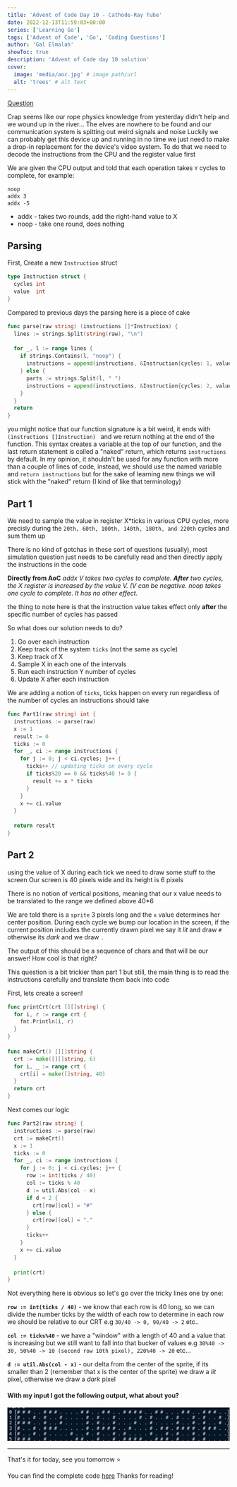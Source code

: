 ```yaml
---
title: 'Advent of Code Day 10 - Cathode-Ray Tube'
date: 2022-12-13T11:59:03+00:00
series: ['Learning Go']
tags: ['Advent of Code', 'Go', 'Coding Questions']
author: 'Gal Elmalah'
showToc: true
description: 'Advent of Code day 10 solution'
cover:
  image: 'media/aoc.jpg' # image path/url
  alt: 'trees' # alt text
---
```


[Question](https://adventofcode.com/2022/day/10)

Crap seems like our rope physics knowledge from yesterday didn't help and we wound up in the river...
The elves are nowhere to be found and our communication system is spitting out weird signals and noise
Luckily we can probably get this device up and running in no time we just need to make a drop-in replacement for the device's video system.
To do that we need to decode the instructions from the CPU and the register value first

We are given the CPU output and told that each operation takes `Y` cycles to complete, for example:

```
noop
addx 3
addx -5
```

- addx - takes two rounds, add the right-hand value to X
- noop - take one round, does nothing

## Parsing

First, Create a new `Instruction` struct

```go
type Instruction struct {
  cycles int
  value  int
}
```

Compared to previous days the parsing here is a piece of cake

```go
func parse(raw string) (instructions []*Instruction) {
  lines := strings.Split(string(raw), "\n")

  for _, l := range lines {
    if strings.Contains(l, "noop") {
      instructions = append(instructions, &Instruction{cycles: 1, value: 0})
    } else {
      parts := strings.Split(l, " ")
      instructions = append(instructions, &Instruction{cycles: 2, value: util.ParseInt(parts[1])})
    }
  }
  return
}
```

you might notice that our function signature is a bit weird, it ends with `(instructions []Instruction) ` and we return nothing at the end of the function.
This syntax creates a variable at the top of our function, and the last return statement is called a "naked" return, which returns `instructions` by default.
In my opinion, it shouldn't be used for any function with more than a couple of lines of code, instead, we should use the named variable and `return instructions` but for the sake of learning new things we will stick with the "naked" return (I kind of like that terminology)

## Part 1

We need to sample the value in register X\*ticks in various CPU cycles, more precisly during the `20th, 60th, 100th, 140th, 180th, and 220th` cycles and sum them up

There is no kind of gotchas in these sort of questions (usually), most simulation question just needs to be carefully read and then directly apply the instructions in the code

**Directly from AoC**
_addx V takes two cycles to complete. **After** two cycles, the X register is increased by the value V. (V can be negative._
_noop takes one cycle to complete. It has no other effect._

the thing to note here is that the instruction value takes effect only **after** the specific number of cycles has passed

So what does our solution needs to do?

1. Go over each instruction
2. Keep track of the system `ticks` (not the same as cycle)
3. Keep track of X
4. Sample X in each one of the intervals
5. Run each instruction Y number of cycles
6. Update X after each instruction

We are adding a notion of `ticks`, ticks happen on every run regardless of the number of cycles an instructions should take

```go
func Part1(raw string) int {
  instructions := parse(raw)
  x := 1
  result := 0
  ticks := 0
  for _, ci := range instructions {
    for j := 0; j < ci.cycles; j++ {
      ticks++ // updating ticks on every cycle
      if ticks%20 == 0 && ticks%40 != 0 {
        result += x * ticks
      }
    }
    x += ci.value
  }

  return result
}
```

## Part 2

using the value of X during each tick we need to draw some stuff to the screen
Our screen is 40 pixels wide and its height is 6 pixels

There is no notion of vertical positions, meaning that our x value needs to be translated to the range we defined above 40\*6

We are told there is a `sprite` 3 pixels long and the `x` value determines her center position.
During each cycle we bump our location in the screen, if the current position includes the currently drawn pixel we say it _lit_ and draw `#` otherwise its _dark_ and we draw `.`

The output of this should be a sequence of chars and that will be our answer! How cool is that right?

This question is a bit trickier than part 1 but still, the main thing is to read the instructions carefully and translate them back into code

First, lets create a screen!

```go
func printCrt(crt [][]string) {
  for i, r := range crt {
    fmt.Println(i, r)
  }
}

func makeCrt() [][]string {
  crt := make([][]string, 6)
  for i, _ := range crt {
    crt[i] = make([]string, 40)
  }
  return crt
}
```

Next comes our logic

```go
func Part2(raw string) {
  instructions := parse(raw)
  crt := makeCrt()
  x := 1
  ticks := 0
  for _, ci := range instructions {
    for j := 0; j < ci.cycles; j++ {
      row := int(ticks / 40)
      col := ticks % 40
      d := util.Abs(col - x)
      if d < 2 {
        crt[row][col] = "#"
      } else {
        crt[row][col] = "."
      }
      ticks++
    }
    x += ci.value
  }

  print(crt)
}

```

Not everything here is obvious so let's go over the tricky lines one by one:

**`row := int(ticks / 40)`** - we know that each row is 40 long, so we can divide the number ticks by the width of each row to determine in each row we should be relative to our CRT e.g `30/40 -> 0, 90/40 -> 2` etc..

**`col := ticks%40`** - we have a "window" with a length of 40 and a value that is increasing but we still want to fall into that bucker of values e.g `30%40 -> 30, 50%40 -> 10 (second row 10th pixel), 220%40 -> 20` etc...

**`d := util.Abs(col - x)`** - our delta from the center of the sprite, if its smaller than 2 (remember that x is the center of the sprite) we draw a _lit_ pixel, otherwise we draw a _dark_ pixel

#### With my input I got the following output, what about you?

![solution output](./media/output.png)

---

That's it for today, see you tomorrow ⭐️

You can find the complete code [here](https://github.com/galElmalah/aoc-2022/tree/master/day-10)
Thanks for reading!
